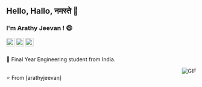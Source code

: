 ## Hello, Hallo, नमस्ते 👋
### I'm Arathy Jeevan ! :smile:

<a href="https://twitter.com">
  <img align="left" alt="Arathy Jeevan | Twitter" width="22px" src="https://cdn.jsdelivr.net/npm/simple-icons@v3/icons/twitter.svg" />
</a>
<a href="https://www.linkedin.com/in/arathy-jeevan">
  <img align="left" alt="Arathy's LinkdeIN" width="22px" src="https://cdn.jsdelivr.net/npm/simple-icons@v3/icons/linkedin.svg" />
</a>
<a href="https://www.instagram.com/aj_onthefloor/">
  <img align="left" alt="Arathy Jeevan's Instagram" width="22px" src="https://cdn.jsdelivr.net/npm/simple-icons@v3/icons/instagram.svg" />
</a>


<br />
<br />

🙍 Final Year Engineering student from India.  

  <img align="right" alt="GIF" src="https://media.giphy.com/media/L1R1tvI9svkIWwpVYr/giphy.gif" />
 
 <br />
 ⭐️ From [arathyjeevan]
